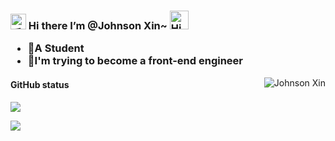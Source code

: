 <h3>
  <img src="https://media.giphy.com/media/hvRJCLFzcasrR4ia7z/giphy.gif" width="25" alt="手势">
  Hi there I’m @Johnson Xin~
 <img src="https://emojis.slackmojis.com/emojis/images/1588866973/8934/hellokittydance.gif?1588866973" alt="Hi" width="30" />
<ul>
    <li>🧑A Student</li>
    <li>🌱I'm trying to become a front-end engineer</li>
</ul>
</h3>


<a href="https://github.com/CodeGetters">
    <img align="right" src="https://count.getloli.com/get/@CodeGetters?theme=rule34" alt="Johnson Xin" />
</a>

#### GitHub status

![](https://github-readme-stats.vercel.app/api?username=CodeGetters)


![](https://github-readme-activity-graph.cyclic.app/graph?username=CodeGetters&theme=github)
